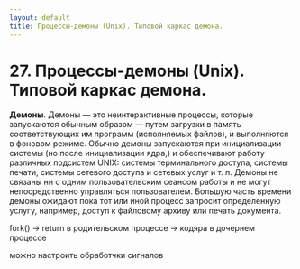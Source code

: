 ```yaml
---
layout: default
title: Процессы-демоны (Unix). Типовой каркас демона.
---
```


# 27. Процессы-демоны (Unix). Типовой каркас демона.

**Демоны**. Демоны — это неинтерактивные процессы, которые запускаются обычным образом — путем загрузки в память соответствующих им программ (исполняемых файлов), и выполняются в фоновом режиме. Обычно демоны запускаются при инициализации системы (но после инициализации ядра,) и обеспечивают работу различных подсистем UNIX: системы терминального доступа, системы печати, системы сетевого доступа и сетевых услуг и т. п. Демоны не связаны ни с одним пользовательским сеансом работы и не могут непосредственно управляться пользователем. Большую часть времени демоны ожидают пока тот или иной процесс запросит определенную услугу, например, доступ к файловому архиву или печать документа.

fork() -> return в родительском процессе
-> кодяра в дочернем процессе

можно настроить обработчки сигналов